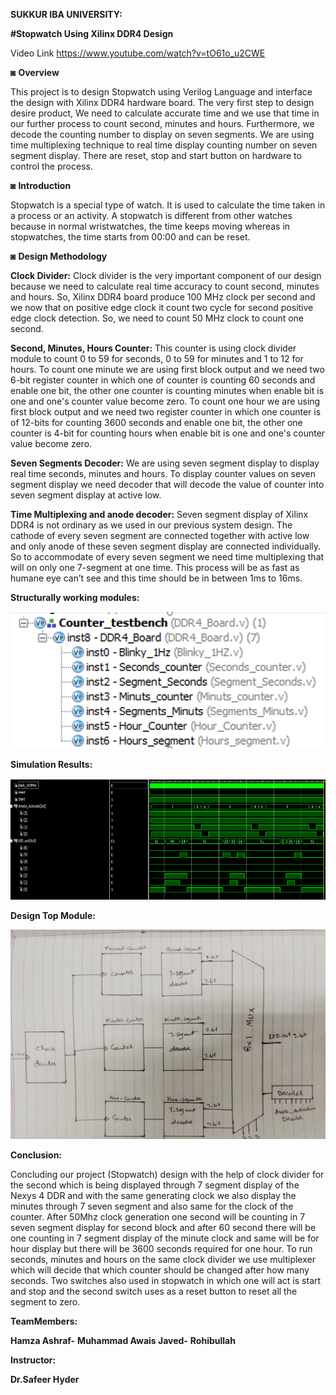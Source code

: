 
**SUKKUR IBA UNIVERSITY:**

**#Stopwatch Using Xilinx DDR4 Design**


Video Link
https://www.youtube.com/watch?v=tO61o_u2CWE



◙ **Overview**
	
  This project is to design Stopwatch using Verilog Language and interface the design with Xilinx DDR4 hardware board. The very first step to design desire product, We need to calculate accurate time and we use that time in our further process to count second, minutes and hours. Furthermore, we decode the counting number to display on seven segments. We are using time multiplexing technique to real time display counting number on seven segment display. There are reset, stop and start button on hardware to control the process.

◙ **Introduction**
	
  Stopwatch is a special type of watch. It is used to calculate the time taken in a process or an activity. A stopwatch is different from other watches because in normal wristwatches, the time keeps moving whereas in stopwatches, the time starts from 00:00 and can be reset. 

◙ **Design Methodology**

**Clock Divider:**
	Clock divider is the very important component of our design because we need to calculate real time accuracy to count second, minutes and hours. So, Xilinx DDR4 board produce 100 MHz clock per second and we now that on positive edge clock it count two cycle for second positive edge clock detection. So, we need to count 50 MHz clock to count one second.

**Second, Minutes, Hours Counter:**
	This counter is using clock divider module to count 0 to 59 for seconds, 0 to 59 for minutes and 1 to 12 for hours.
To count one minute we are using first block output and we need two 6-bit register counter in which one of counter is counting 60 seconds and enable one bit, the other one counter is counting minutes when enable bit is one and one's counter value become zero. 
To count one hour we are using first block output and we need two register counter in which one counter is of 12-bits for counting 3600 seconds and enable one bit, the other one counter is 4-bit for counting hours when enable bit is one and one's counter value become zero.

**Seven Segments Decoder:**
	 We are using seven segment display to display real time seconds, minutes and hours. To display counter values on seven segment display we need decoder that will decode the value of counter into seven segment display at active low.

**Time Multiplexing and anode decoder:**
	Seven segment display of Xilinx DDR4 is not ordinary as we used in our previous system design. The cathode of every seven segment are connected together with active low and only anode of these seven segment display are connected individually.  So to accommodate of every seven segment we need time multiplexing that will on only one 7-segment at one time. This process will be as fast as humane eye can’t see and this time should be in between 1ms to 16ms. 


**Structurally working modules:**

![](Images/Structure.PNG)

**Simulation Results:**

![](Images/Output.PNG)

**Design Top Module:**

![](Images/1b1f8370-9fc9-47cb-943f-507bd35ae377.jfif)


**Conclusion:**

Concluding our project (Stopwatch) design with the help of clock divider for the second which is being displayed through 7 segment display of the Nexys 4 DDR and with the
same generating clock we also display the minutes through 7 seven segment and also same for the clock of the counter. After 50Mhz clock generation one second will be counting
in 7 seven segment display for second block and after 60 second there will be one counting in 7 segment display of the minute clock and same will be for hour display but 
there will be 3600 seconds required for one hour. To run seconds, minutes and hours on the same clock divider we use multiplexer which will decide that which counter should 
be changed after how many seconds. Two switches also used in stopwatch in which one will act is start and stop and the second switch uses as a reset button to reset all the 
segment to zero.



**TeamMembers:**

**Hamza Ashraf-**
**Muhammad Awais Javed-**
**Rohibullah**

**Instructor:**

**Dr.Safeer Hyder**
